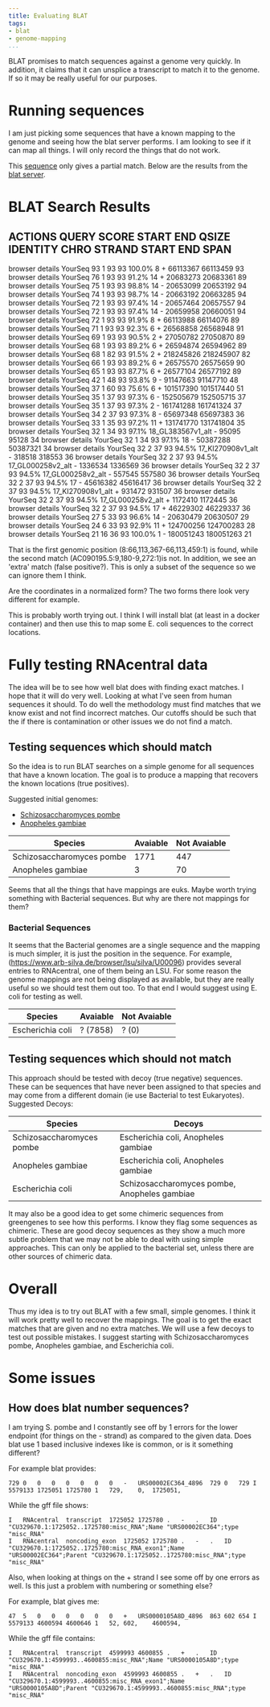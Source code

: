 ```yaml
---
title: Evaluating BLAT
tags:
- blat
- genome-mapping
...
```


BLAT promises to match sequences against a genome very quickly. In addition, it
claims that it can unsplice a transcript to match it to the genome. If so it
may be really useful for our purposes. 

# Running sequences

I am just picking some sequences that have a known mapping to the genome and
seeing how the blat server performs. I am looking to see if it can map all
things. I will only record the things that do not work.

This [sequence](http://rnacentral.org/rna/URS00000E07AE/9606) only gives a partial match.
Below are the results from the [blat server](http://genome.ucsc.edu/cgi-bin/hgBlat?command=start).

# BLAT Search Results

   ACTIONS      QUERY           SCORE START  END QSIZE IDENTITY CHRO STRAND  START    END      SPAN
---------------------------------------------------------------------------------------------------
browser details YourSeq           93     1    93    93 100.0%     8   +   66113367  66113459     93
browser details YourSeq           76     1    93    93  91.2%    14   +   20683273  20683361     89
browser details YourSeq           75     1    93    93  98.8%    14   -   20653099  20653192     94
browser details YourSeq           74     1    93    93  98.7%    14   -   20663192  20663285     94
browser details YourSeq           72     1    93    93  97.4%    14   -   20657464  20657557     94
browser details YourSeq           72     1    93    93  97.4%    14   -   20659958  20660051     94
browser details YourSeq           72     1    93    93  91.9%     8   +   66113988  66114076     89
browser details YourSeq           71     1    93    93  92.3%     6   +   26568858  26568948     91
browser details YourSeq           69     1    93    93  90.5%     2   +   27050782  27050870     89
browser details YourSeq           68     1    93    93  89.2%     6   +   26594874  26594962     89
browser details YourSeq           68     1    82    93  91.5%     2   +  218245826 218245907     82
browser details YourSeq           66     1    93    93  89.2%     6   +   26575570  26575659     90
browser details YourSeq           65     1    93    93  87.7%     6   +   26577104  26577192     89
browser details YourSeq           42     1    48    93  93.8%     9   -   91147663  91147710     48
browser details YourSeq           37     1    60    93  75.6%     6   +  101517390 101517440     51
browser details YourSeq           35     1    37    93  97.3%     6   -  152505679 152505715     37
browser details YourSeq           35     1    37    93  97.3%     2   -  161741288 161741324     37
browser details YourSeq           34     2    37    93  97.3%     8   -   65697348  65697383     36
browser details YourSeq           33     1    35    93  97.2%    11   +  131741770 131741804     35
browser details YourSeq           32     1    34    93  97.1%  18_GL383567v1_alt   -      95095     95128     34
browser details YourSeq           32     1    34    93  97.1%    18   -   50387288  50387321     34
browser details YourSeq           32     2    37    93  94.5%  17_KI270908v1_alt   -     318518    318553     36
browser details YourSeq           32     2    37    93  94.5%  17_GL000258v2_alt   -    1336534   1336569     36
browser details YourSeq           32     2    37    93  94.5%  17_GL000258v2_alt   -     557545    557580     36
browser details YourSeq           32     2    37    93  94.5%    17   -   45616382  45616417     36
browser details YourSeq           32     2    37    93  94.5%  17_KI270908v1_alt   +     931472    931507     36
browser details YourSeq           32     2    37    93  94.5%  17_GL000258v2_alt   +    1172410   1172445     36
browser details YourSeq           32     2    37    93  94.5%    17   +   46229302  46229337     36
browser details YourSeq           27     5    33    93  96.6%    14   -   20630479  20630507     29
browser details YourSeq           24     6    33    93  92.9%    11   +  124700256 124700283     28
browser details YourSeq           21    16    36    93 100.0%     1   -  180051243 180051263     21

That is the first genomic position (8:66,113,367-66,113,459:1) is found, while
the second match (AC090195.5:9,180-9,272:1)is not. In addition, we see an
'extra' match (false positive?). This is only a subset of the sequence so we
can ignore them I think.

Are the coordinates in a normalized form? The two forms there look very
different for example.

This is probably worth trying out. I think I will install blat (at least in a
docker container) and then use this to map some E. coli sequences to the
correct locations. 

# Fully testing RNAcentral data

The idea will be to see how well blat does with finding exact matches. I hope
that it will do very well. Looking at what I've seen from human sequences it
should. To do well the methodology must find matches that we know exist and not
find incorrect matches. Our cutoffs should be such that the if there is
contamination or other issues we do not find a match.

## Testing sequences which should match

So the idea is to run BLAT searches on a simple genome for all sequences that
have a known location. The goal is to produce a mapping that recovers the known
locations (true positives).

Suggested initial genomes:

- [Schizosaccharomyces pombe](http://rnacentral.org/search?q=RNA%20AND%20TAXONOMY:%224896%22%20AND%20has_genomic_coordinates:%22True%22)
- [Anopheles gambiae](http://rnacentral.org/search?q=RNA%20AND%20has_genomic_coordinates:%22True%22%20AND%20TAXONOMY:%227165%22)

| Species                   | Avaiable  | Not Avaiable |
|---------------------------|-----------|------------- |
| Schizosaccharomyces pombe | 1771      | 447          |
| Anopheles gambiae         | 3         | 70           |

Seems that all the things that have mappings are euks. Maybe worth trying
something with Bacterial sequences. But why are there not mappings for them?

### Bacterial Sequences

It seems that the Bacterial genomes are a single sequence and the mapping is
much simpler, it is just the position in the sequence. For example,
(https://www.arb-silva.de/browser/lsu/silva/U00096) provides several entries to
RNAcentral, one of them being an LSU. For some reason the genome mappings are
not being displayed as available, but they are really useful so we should test
them out too. To that end I would suggest using E. coli for testing as well.

| Species                   | Avaiable  | Not Avaiable |
|---------------------------|-----------|------------- |
| Escherichia coli          | ? (7858)  | ? (0)        |

## Testing sequences which should not match

This approach should be tested with decoy (true negative) sequences. These can
be sequences that have never been assigned to that species and may come from a
different domain (ie use Bacterial to test Eukaryotes). Suggested Decoys:

| Species                   | Decoys                                       |
|---------------------------|----------------------------------------------|
| Schizosaccharomyces pombe | Escherichia coli, Anopheles gambiae          |
| Anopheles gambiae         | Escherichia coli, Anopheles gambiae          |
| Escherichia coli          | Schizosaccharomyces pombe, Anopheles gambiae |

It may also be a good idea to get some chimeric sequences from greengenes to
see how this performs. I know they flag some sequences as chimeric. These are
good decoy sequences as they show a much more subtle problem that we may not be
able to deal with using simple approaches. This can only be applied to the
bacterial set, unless there are other sources of chimeric data.

# Overall

Thus my idea is to try out BLAT with a few small, simple genomes. I think it
will work pretty well to recover the mappings. The goal is to get the exact
matches that are given and no extra matches. We will use a few decoys to test
out possible mistakes. I suggest starting with Schizosaccharomyces pombe,
Anopheles gambiae, and Escherichia coli. 


# Some issues

## How does blat number sequences?

I am trying S. pombe and I constantly see off by 1 errors for the lower
endpoint (for things on the - strand) as compared to the given data. Does
blat use 1 based inclusive indexes like is common, or is it something
different?

For example blat provides:

```psl
729	0	0	0	0	0	0	0	-	URS00002EC364_4896	729	0	729	I	5579133	1725051	1725780	1	729,	0,	1725051,
```

While the gff file shows:

```gff
I	RNAcentral	transcript	1725052	1725780	.	-	.	ID "CU329670.1:1725052..1725780:misc_RNA";Name "URS00002EC364";type "misc_RNA"
I	RNAcentral	noncoding_exon	1725052	1725780	.	-	.	ID "CU329670.1:1725052..1725780:misc_RNA_exon1";Name "URS00002EC364";Parent "CU329670.1:1725052..1725780:misc_RNA";type "misc_RNA"
```

Also, when looking at things on the + strand I see some off by one errors as
well. Is this just a problem with numbering or something else?

For example, blat gives me:

```psl
47	5	0	0	0	0	0	0	+	URS0000105A8D_4896	863	602	654	I	5579133	4600594	4600646	1	52,	602,	4600594,
```

While the gff file contains:

```gff
I	RNAcentral	transcript	4599993	4600855	.	+	.	ID "CU329670.1:4599993..4600855:misc_RNA";Name "URS0000105A8D";type "misc_RNA"
I	RNAcentral	noncoding_exon	4599993	4600855	.	+	.	ID "CU329670.1:4599993..4600855:misc_RNA_exon1";Name "URS0000105A8D";Parent "CU329670.1:4599993..4600855:misc_RNA";type "misc_RNA"
```
